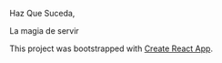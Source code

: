 Haz Que Suceda,

La magia de servir

This project was bootstrapped with [Create React App](https://github.com/facebook/create-react-app).